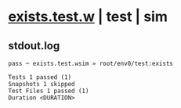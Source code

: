 # [exists.test.w](../../../../../../tests/sdk_tests/bucket/exists.test.w) | test | sim

## stdout.log
```log
pass ─ exists.test.wsim » root/env0/test:exists

Tests 1 passed (1)
Snapshots 1 skipped
Test Files 1 passed (1)
Duration <DURATION>
```


